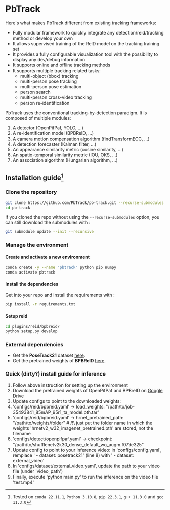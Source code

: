 # PbTrack

Here's what makes PbTrack different from existing tracking frameworks:
- Fully modular framework to quickly integrate any detection/reid/tracking method or develop your own
- It allows supervised training of the ReID model on the tracking training set
- It provides a fully configurable visualization tool with the possibility to display any dev/debug information
- It supports online and offline tracking methods 
- It supports multiple tracking related tasks: 
  - multi-object (bbox) tracking
  - multi-person pose tracking
  - multi-person pose estimation
  - person search
  - multi-person cross-video tracking
  - person re-identification

PbTrack uses the conventional tracking-by-detection paradigm. It is composed of multiple modules:
1. A detector (OpenPifPaf, YOLO, ...)
2. A re-identification model (BPBReID, ...)
3. A camera motion compensation algorithm (findTransformECC, ...)
4. A detection forecaster (Kalman filter, ...)
5. An appearance similarity metric (cosine similarity, ...)
6. An spatio-temporal similarity metric (IOU, OKS, ...)
3. An association algorithm (Hungarian algorithm, ...)

## Installation guide[^1]

[^1]: Tested on `conda 22.11.1`, `Python 3.10.8`, `pip 22.3.1`, `g++ 11.3.0` and `gcc 11.3.0`

### Clone the repository

```bash
git clone https://github.com/PbTrack/pb-track.git --recurse-submodules
cd pb-track
```

If you cloned the repo without using the `--recurse-submodules` option, you can still download the submodules with :

```bash
git submodule update --init --recursive
```

### Manage the environment

#### Create and activate a new environment

```bash
conda create -y --name "pbtrack" python pip numpy
conda activate pbtrack
```

#### Install the dependencies
Get into your repo and install the requirements with :

```bash
pip install -r requirements.txt
```

#### Setup reid

```bash
cd plugins/reid/bpbreid/
python setup.py develop
```

### External dependencies

- Get the **PoseTrack21** dataset [here](https://github.com/anDoer/PoseTrack21/tree/35bd7033ec4e1a352ae39b9522df5a683f83781b#how-to-get-the-dataset).
- Get the pretrained weights of **BPBReID** [here](https://github.com/VlSomers/bpbreid#download-the-pre-trained-models).


### Quick (dirty?) install guide for inference
1. Follow above instruction for setting up the environment
2. Download the pretrained weights of OpenPifPaf and BPBreID on [Google Drive](https://drive.google.com/drive/folders/1ZLKYpWIFPOw0-op0dNVP1Csw3CjKr-1B?usp=share_link)
3. Update configs to point to the downloaded weights:
4. 'configs/reid/bpbreid.yaml' -> load_weights: "/path/to/job-35493841_85mAP_95r1_ta_model.pth.tar"
4. 'configs/reid/bpbreid.yaml' -> hrnet_pretrained_path: "/path/to/weights/folder" # /!\ just put the folder name in which the weights 'hrnetv2_w32_imagenet_pretrained.pth' are stored, not the filename
5. 'configs/detect/openpifpaf.yaml' -> checkpoint: "/path/to/shufflenetv2k30_dense_default_wo_augm.f07de325"
6. Update config to point to your inference video: in 'configs/config.yaml', remplace '  - dataset: posetrack21'  (line 8) with '  - dataset: external_video'
7. In 'configs/dataset/external_video.yaml', update the path to your video file (under 'video_path')
8. Finally, execute 'python main.py' to run the inference on the video file 'test.mp4'